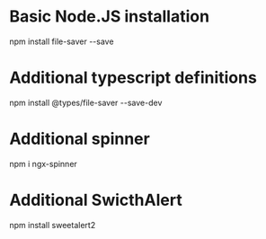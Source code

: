 # Basic Node.JS installation 
npm install file-saver --save

# Additional typescript definitions 
npm install @types/file-saver --save-dev

# Additional spinner
npm i ngx-spinner

# Additional SwicthAlert
npm install sweetalert2
